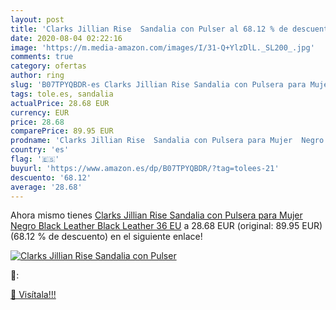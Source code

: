 ```yaml
---
layout: post
title: 'Clarks Jillian Rise  Sandalia con Pulser al 68.12 % de descuento'
date: 2020-08-04 02:22:16
image: 'https://m.media-amazon.com/images/I/31-Q+YlzDlL._SL200_.jpg'
comments: true
category: ofertas
author: ring
slug: 'B07TPYQBDR-es Clarks Jillian Rise Sandalia con Pulsera para Mujer Negro...'
tags: tole.es, sandalia
actualPrice: 28.68 EUR
currency: EUR
price: 28.68
comparePrice: 89.95 EUR
prodname: 'Clarks Jillian Rise  Sandalia con Pulsera para Mujer  Negro  Black Leather Black Leather   36 EU'
country: 'es'
flag: '🇪🇸'
buyurl: 'https://www.amazon.es/dp/B07TPYQBDR/?tag=tolees-21'
descuento: '68.12'
average: '28.68'
---
```


Ahora mismo tienes [Clarks Jillian Rise  Sandalia con Pulsera para Mujer  Negro  Black Leather Black Leather   36 EU](https://www.amazon.es/dp/B07TPYQBDR/?tag=tolees-21) a 28.68 EUR (original: 89.95 EUR) (68.12 %  de descuento) en el siguiente enlace!

[![Clarks Jillian Rise  Sandalia con Pulser](https://m.media-amazon.com/images/I/31-Q+YlzDlL._SL200_.jpg)](https://www.amazon.es/dp/B07TPYQBDR/?tag=tolees-21)

🔎:


[🛒 Visítala!!!](https://www.amazon.es/dp/B07TPYQBDR/?tag=tolees-21)
